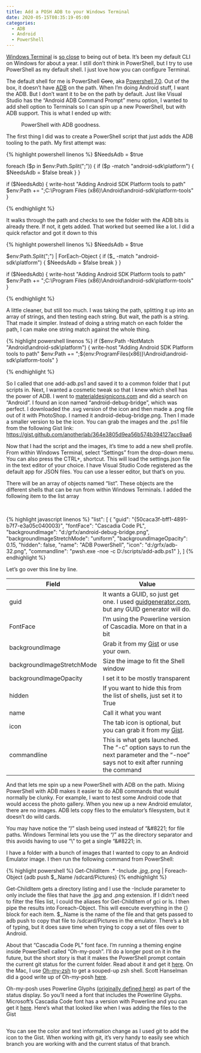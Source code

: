 ```yaml
---
title: Add a POSH ADB to your Windows Terminal
date: 2020-05-15T08:35:19-05:00
categories:
  - ADB
  - Android
  - PowerShell
---
```

[Windows Terminal](https://www.microsoft.com/en-us/p/windows-terminal-preview/9n0dx20hk701?activetab=pivot:overviewtab) is [so close](https://devblogs.microsoft.com/commandline/windows-terminal-preview-v0-11-release/) to being out of beta. It&#8217;s been my default CLI on Windows for about a year. I still don&#8217;t think in PowerShell, but I try to use PowerShell as my default shell. I just love how you can configure Terminal.

The default shell for me is PowerShell <s>Core</s>, aka [Powershell 7.0](https://devblogs.microsoft.com/powershell/announcing-powershell-7-0/). Out of the box, it doesn&#8217;t have [ADB](https://developer.android.com/studio/command-line/adb) on the path. When I&#8217;m doing Android stuff, I want the ADB. But I don&#8217;t want it to be on the path by default. Just like Visual Studio has the &#8220;Android ADB Command Prompt&#8221; menu option, I wanted to add shell option to Terminals so I can spin up a new PowerShell, but with ADB support. This is what I ended up with:

<figure>
<img src="https://i1.wp.com/photos.smugmug.com/Blog/n-zwT5d/2020/i-VkJnhDq/0/f4461e23/L/shellabd-L.png" alt=""  /> <figcaption>PowerShell with ADB goodness.</figcaption></figure> 

The first thing I did was to create a PowerShell script that just adds the ADB tooling to the path. My first attempt was:

{% highlight powershell linenos %}
$NeedsAdb = $true

foreach ($p in $env:Path.Split(";"))
{
    if ($p -match "android-sdk\\platform")
    {
        $NeedsAdb = $false
        break
    }
}

if ($NeedsAdb)
{
    write-host "Adding Android SDK Platform tools to path"
    $env:Path += ";C:\Program Files (x86)\Android\android-sdk\platform-tools"
}

{% endhighlight %}

It walks through the path and checks to see the folder with the ADB bits is already there. If not, it gets added. That worked but seemed like a lot. I did a quick refactor and got it down to this

{% highlight powershell linenos %}
$NeedsAdb = $true

$env:Path.Split(";") | ForEach-Object {
    if ($_ -match "android-sdk\\platform") {
        $NeedsAdb = $false
        break
    }
}

if ($NeedsAdb) {
    write-host "Adding Android SDK Platform tools to path"
    $env:Path += ";C:\Program Files (x86)\Android\android-sdk\platform-tools"
}

{% endhighlight %}

A little cleaner, but still too much. I was taking the path, splitting it up into an array of strings, and then testing each string. But wait, the path is a string. That made it simpler. Instead of doing a string match on each folder the path, I can make one string match against the whole thing.

{% highlight powershell linenos %}
if ($env:Path -NotMatch "Android\\android-sdk\\platform")
{
    write-host "Adding Android SDK Platform tools to path"
    $env:Path += ";${env:ProgramFiles(x86)}\Android\android-sdk\platform-tools"
}

{% endhighlight %}

So I called that one add-adb.ps1 and saved it to a common folder that I put scripts in. Next, I wanted a cosmetic tweak so that I knew which shell has the power of ADB. I went to [materialdesignicons.com](http://materialdesignicons.com/) and did a search on &#8220;Android&#8221;. I found an icon named &#8220;android-debug-bridge&#8221;, which was perfect. I downloaded the .svg version of the icon and then made a .png file out of it with PhotoShop. I named it android-debug-bridge.png. Then I made a smaller version to be the icon. You can grab the images and the .ps1 file from the following Gist link: <https://gist.github.com/anotherlab/364e3805d9ea56b574b394127acc9aa6>

Now that I had the script and the images, it&#8217;s time to add a new shell profile. From within Windows Terminal, select &#8220;Settings&#8221; from the drop-down menu. You can also press the CTRL+, shortcut. This will load the settings.json file in the text editor of your choice. I have Visual Studio Code registered as the default app for JSON files. You can use a lesser editor, but that&#8217;s on you.

There will be an array of objects named &#8220;list&#8221;. These objects are the different shells that can be run from within Windows Terminals. I added the following item to the list array

 

{% highlight javascript linenos %}
"list":
[
    {
        "guid": "{50caca3f-bff1-4891-b7f7-e3a05c040003}",
        "fontFace":  "Cascadia Code PL",
        "backgroundImage": "d:/grfx/android-debug-bridge.png",
        "backgroundImageStretchMode": "uniform",
        "backgroundImageOpacity": 0.15,
        "hidden": false,
        "name": "ADB PowerShell",
        "icon": "d:/grfx/adb-32.png",
        "commandline": "pwsh.exe -noe -c D:/scripts/add-adb.ps1"
    },
]
{% endhighlight %}

Let&#8217;s go over this line by line.

| Field | Value |
| --- | --- |
| guid | It wants a GUID, so just get one. I used [guidgenerator.com](https://www.guidgenerator.com/), but any GUID generator will do. |
| FontFace | I&#8217;m using the Powerline version of Cascadia. More on that in a bit |
| backgroundImage | Grab it from my [Gist](https://gist.github.com/anotherlab/364e3805d9ea56b574b394127acc9aa6#file-android-debug-bridge-png) or use your own.           |
| backgroundImageStretchMode <span style="background-color: rgba(30, 30, 30, 0.2); font-family: inherit; font-size: inherit; font-weight: inherit;"></span> | Size the image to fit the Shell window  |
| backgroundImageOpacity  | I set it to be mostly transparent |
| hidden | If you want to hide this from the list of shells, just set it to True | 
| name | Call it what you want |
| icon | The tab icon is optional, but you can grab it from my [Gist](https://gist.github.com/anotherlab/364e3805d9ea56b574b394127acc9aa6#file-adb-32-png).   |
| commandline | This is what gets launched. The &#8220;-c&#8221; option says to run the next parameter and the &#8220;-noe&#8221; says not to exit after running the command |

And that lets me spin up a new PowerShell with ADB on the path. Mixing PowerShell with ADB makes it easier to do ADB commands that would normally be clunky. For example, I want to test some Android code that would access the photo gallery. When you new up a new Android emulator, there are no images. ADB lets copy files to the emulator&#8217;s filesystem, but it doesn&#8217;t do wild cards. 

You may have notice the &#8220;/&#8221; slash being used instead of &#8220;\&#8221; for file paths. Windows Terminal lets you use the &#8220;/&#8221; as the directory separator and this avoids having to use &#8220;\\&#8221; to get a single &#8220;\&#8221; in.

I have a folder with a bunch of images that I wanted to copy to an Android Emulator image. I then run the following command from PowerShell:

{% highlight powershell %}
Get-ChildItem .\*  -Include *.jpg,*.png | Foreach-Object {adb push $_.Name /sdcard/Pictures}
{% endhighlight %}

Get-ChildItem gets a directory listing and I use the -Include parameter to only include the files that have the .jpg and .png extension. If I didn&#8217;t need to filter the files list, I could the aliases for Get-ChildItem of gci or ls. I then pipe the results into Foreach-Object. This will execute everything in the {} block for each item. $_.Name is the name of the file and that gets passed to adb push to copy that file to /sdcard/Pictures in the emulator. There&#8217;s a bit of typing, but it does save time when trying to copy a set of files over to Android.

About that &#8220;Cascadia Code PL&#8221; font face. I&#8217;m running a theming engine inside PowerShell called &#8220;Oh-my-posh&#8221;. I&#8217;ll do a longer post on it in the future, but the short story is that it makes the PowerShell prompt contain the current git status for the current folder. Read about it and get it [here](https://github.com/JanDeDobbeleer/oh-my-posh). On the Mac, I use [Oh-my-zsh](https://ohmyz.sh/) to get a souped-up zsh shell. Scott Hanselman did a good write up of Oh-my-posh [here](https://www.hanselman.com/blog/HowToMakeAPrettyPromptInWindowsTerminalWithPowerlineNerdFontsCascadiaCodeWSLAndOhmyposh.aspx).

Oh-my-posh uses Powerline Glyphs ([originally defined here](https://github.com/powerline/powerline)) as part of the status display. So you&#8217;ll need a font that includes the Powerline Glyphs. Microsoft&#8217;s Cascadia Code font has a version with Powerline and you can get it [here](https://github.com/microsoft/cascadia-code/releases). Here&#8217;s what that looked like when I was adding the files to the Gist

<img src="https://i0.wp.com/photos.smugmug.com/Blog/n-zwT5d/2020/i-6GTWwch/0/f94c4d14/M/shellposh-M.png" alt=""/>

You can see the color and text information change as I used git to add the icon to the Gist. When working with git, it&#8217;s very handy to easily see which branch you are working with and the current status of that branch.
